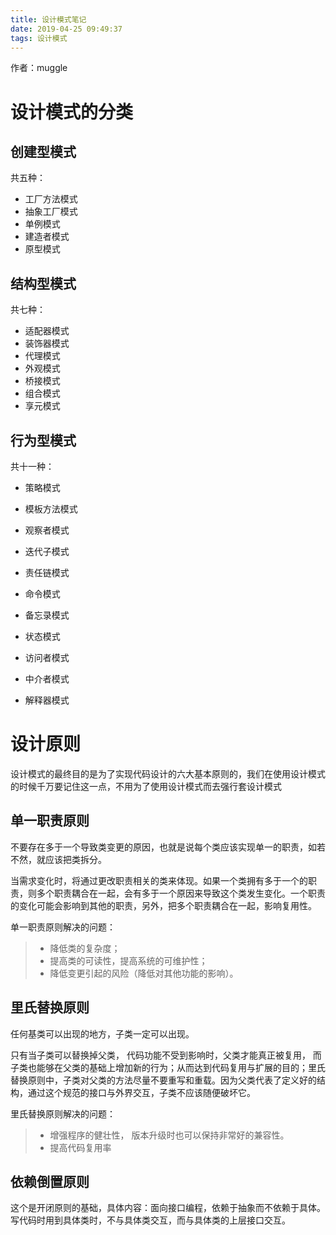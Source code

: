 ```yaml
---
title: 设计模式笔记
date: 2019-04-25 09:49:37
tags: 设计模式
---
```


作者：muggle

# 设计模式的分类

## 创建型模式

共五种：

- 工厂方法模式
- 抽象工厂模式
- 单例模式
- 建造者模式
- 原型模式

<!--more-->

## 结构型模式

共七种：

- 适配器模式
- 装饰器模式
- 代理模式
- 外观模式
- 桥接模式
- 组合模式
- 享元模式

## 行为型模式

共十一种：

- 策略模式

- 模板方法模式

- 观察者模式

- 迭代子模式

- 责任链模式

- 命令模式

- 备忘录模式

- 状态模式

- 访问者模式

- 中介者模式

- 解释器模式
# 设计原则

设计模式的最终目的是为了实现代码设计的六大基本原则的，我们在使用设计模式的时候千万要记住这一点，不用为了使用设计模式而去强行套设计模式

## 单一职责原则

不要存在多于一个导致类变更的原因，也就是说每个类应该实现单一的职责，如若不然，就应该把类拆分。

当需求变化时，将通过更改职责相关的类来体现。如果一个类拥有多于一个的职责，则多个职责耦合在一起，会有多于一个原因来导致这个类发生变化。一个职责的变化可能会影响到其他的职责，另外，把多个职责耦合在一起，影响复用性。

单一职责原则解决的问题：

> - 降低类的复杂度；
> - 提高类的可读性，提高系统的可维护性；
> - 降低变更引起的风险（降低对其他功能的影响）。

## 里氏替换原则

任何基类可以出现的地方，子类一定可以出现。

只有当子类可以替换掉父类， 代码功能不受到影响时，父类才能真正被复用， 而子类也能够在父类的基础上增加新的行为；从而达到代码复用与扩展的目的；里氏替换原则中，子类对父类的方法尽量不要重写和重载。因为父类代表了定义好的结构，通过这个规范的接口与外界交互，子类不应该随便破坏它。

里氏替换原则解决的问题：

> - 增强程序的健壮性， 版本升级时也可以保持非常好的兼容性。
> - 提高代码复用率

## 依赖倒置原则

这个是开闭原则的基础，具体内容：面向接口编程，依赖于抽象而不依赖于具体。写代码时用到具体类时，不与具体类交互，而与具体类的上层接口交互。